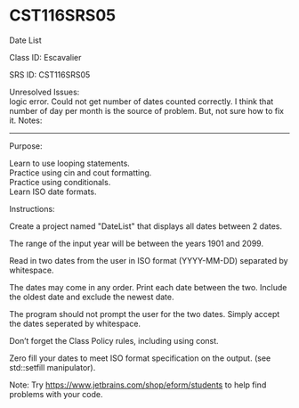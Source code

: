 # CST116SRS05
Date List


Class ID:  Escavalier

SRS ID: CST116SRS05  

Unresolved Issues:  
logic error. Could not get number of dates counted correctly. I think that number of day per month is the source of problem. But, not sure how to fix it.
Notes:  


---

Purpose:  

Learn to use looping statements.  
Practice using cin and cout formatting.  
Practice using conditionals.  
Learn ISO date formats.  


Instructions:  

Create a project named "DateList" that displays all dates between 2 dates.  

The range of the input year will be between the years 1901 and 2099.  

Read in two dates from the user in ISO format (YYYY-MM-DD) separated by whitespace.  

The dates may come in any order. Print each date between the two. Include the oldest date and exclude the newest date.  

The program should not prompt the user for the two dates. Simply accept the dates seperated by whitespace.  

Don’t forget the Class Policy rules, including using const.  

Zero fill your dates to meet ISO format specification on the output. (see std::setfill manipulator).  

Note: Try https://www.jetbrains.com/shop/eform/students to help find problems with your code. 

